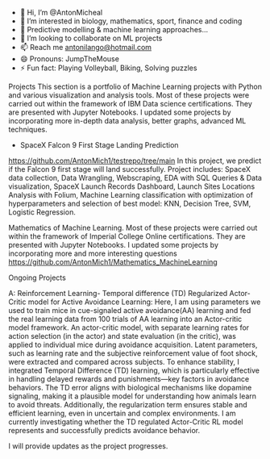 - 👋 Hi, I’m @AntonMicheal
- 👀 I’m interested in biology, mathematics, sport, finance and coding
- 🌱 Predictive modelling & machine learning approaches...
- 💞️ I’m looking to collaborate on ML projects
- 📫 Reach me antonilango@hotmail.com
- 😄 Pronouns: JumpTheMouse
- ⚡ Fun fact: Playing Volleyball, Biking, Solving puzzles

<!---
AntonMich1/AntonMich1 is a ✨ special ✨ repository because its `README.md` (this file) appears on your GitHub profile.
You can click the Preview link to take a look at your changes.
--->
Projects
This section is a portfolio of Machine Learning projects with Python and various visualization and analysis tools. Most of these projects were carried out within the framework of IBM Data science certifications. They are presented with Jupyter Notebooks. I updated some projects by incorporating more in-depth data analysis, better graphs, advanced ML techniques.
* SpaceX Falcon 9 First Stage Landing Prediction
  
https://github.com/AntonMich1/testrepo/tree/main
In this project, we predict if the Falcon 9 first stage will land successfully. Project includes: SpaceX data collection, Data Wrangling, Webscraping, EDA with SQL Queries & Data visualization, SpaceX Launch Records Dashboard, Launch Sites Locations Analysis with Folium, Machine Learning classification with optimization of hyperparameters and selection of best model: KNN, Decision Tree, SVM, Logistic Regression.

Mathematics of Machine Learning. Most of these projects were carried out within the framework of Imperial College Online certifications. They are presented with Jupyter Notebooks. I updated some projects by incorporating more and more interesting questions
https://github.com/AntonMich1/Mathematics_MachineLearning

Ongoing Projects

A: Reinforcement Learning- Temporal difference (TD) Regularized Actor-Critic model for Active Avoidance Learning:
Here, I am using parameters we used to train mice in cue-signaled active avoidance(AA) learning and fed the real learning data from 100 trials of AA learning into an Actor-critic model framework. An actor-critic model, with separate learning rates for action selection (in the actor) and state evaluation (in the critic), was applied to individual mice during avoidance acquisition. Latent parameters, such as learning rate and the subjective reinforcement value of foot shock, were extracted and compared across subjects. To enhance stability, I integrated Temporal Difference (TD) learning, which is particularly effective in handling delayed rewards and punishments—key factors in avoidance behaviors. The TD error aligns with biological mechanisms like dopamine signaling, making it a plausible model for understanding how animals learn to avoid threats. Additionally, the regularization term ensures stable and efficient learning, even in uncertain and complex environments.  I am currently investigating whether the TD regulated Actor-Critic RL model represents and successfully predicts avoidance behavior.

I will provide updates as the project progresses.



